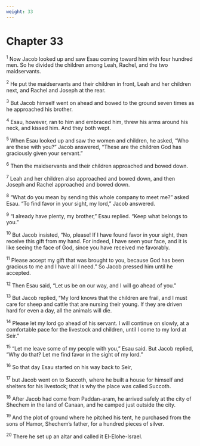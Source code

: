 ```yaml
---
weight: 33
---
```


# Chapter 33

<sup>1</sup> Now Jacob looked up and saw Esau coming toward him with four hundred men. So he divided the children among Leah, Rachel, and the two maidservants. 

<sup>2</sup> He put the maidservants and their children in front, Leah and her children next, and Rachel and Joseph at the rear. 

<sup>3</sup> But Jacob himself went on ahead and bowed to the ground seven times as he approached his brother. 

<sup>4</sup> Esau, however, ran to him and embraced him, threw his arms around his neck, and kissed him. And they both wept. 

<sup>5</sup> When Esau looked up and saw the women and children, he asked, “Who are these with you?” Jacob answered, “These are the children God has graciously given your servant.” 

<sup>6</sup> Then the maidservants and their children approached and bowed down. 

<sup>7</sup> Leah and her children also approached and bowed down, and then Joseph and Rachel approached and bowed down. 

<sup>8</sup> “What do you mean by sending this whole company to meet me?” asked Esau. “To find favor in your sight, my lord,” Jacob answered. 

<sup>9</sup> “I already have plenty, my brother,” Esau replied. “Keep what belongs to you.” 

<sup>10</sup> But Jacob insisted, “No, please! If I have found favor in your sight, then receive this gift from my hand. For indeed, I have seen your face, and it is like seeing the face of God, since you have received me favorably. 

<sup>11</sup> Please accept my gift that was brought to you, because God has been gracious to me and I have all I need.” So Jacob pressed him until he accepted. 

<sup>12</sup> Then Esau said, “Let us be on our way, and I will go ahead of you.” 

<sup>13</sup> But Jacob replied, “My lord knows that the children are frail, and I must care for sheep and cattle that are nursing their young. If they are driven hard for even a day, all the animals will die. 

<sup>14</sup> Please let my lord go ahead of his servant. I will continue on slowly, at a comfortable pace for the livestock and children, until I come to my lord at Seir.” 

<sup>15</sup> “Let me leave some of my people with you,” Esau said. But Jacob replied, “Why do that? Let me find favor in the sight of my lord.” 

<sup>16</sup> So that day Esau started on his way back to Seir, 

<sup>17</sup> but Jacob went on to Succoth, where he built a house for himself and shelters for his livestock; that is why the place was called Succoth. 

<sup>18</sup> After Jacob had come from Paddan-aram, he arrived safely at the city of Shechem in the land of Canaan, and he camped just outside the city. 

<sup>19</sup> And the plot of ground where he pitched his tent, he purchased from the sons of Hamor, Shechem’s father, for a hundred pieces of silver. 

<sup>20</sup> There he set up an altar and called it El-Elohe-Israel. 


